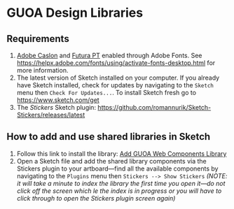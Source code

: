 # GUOA Design Libraries
## Requirements ##
1. <a href="https://fonts.adobe.com/fonts/adobe-caslon">Adobe Caslon</a> and <a href="https://fonts.adobe.com/fonts/futura-pt">Futura PT</a> enabled through Adobe Fonts. See https://helpx.adobe.com/fonts/using/activate-fonts-desktop.html for more information.
1. The latest version of Sketch installed on your computer. If you already have Sketch installed, check for updates by navigating to the `Sketch` menu then `Check For Updates...`. To install Sketch fresh go to https://www.sketch.com/get
1. The *Stickers* Sketch plugin: https://github.com/romannurik/Sketch-Stickers/releases/latest

## How to add and use shared libraries in Sketch ##
1. Follow this link to install the library: <a href="http://advancement.georgetown.edu/guoa-web-components-sketch-library">Add GUOA Web Components Library</a>
1. Open a Sketch file and add the shared library components via the Stickers plugin to your artboard&mdash;find all the available components by navigating to the `Plugins` menu then `Stickers --> Show Stickers` *(NOTE: it will take a minute to index the library the first time you open it&mdash;do not click off the screen which le the index is in progress or you will have to click through to open the Stickers plugin screen again)*
